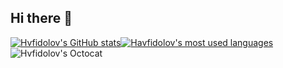 ## Hi there 👋

<div style="display: flex; align-items: center;">
  <a href="https://github.com/Hvfidolov" style="margin-right: 10dp;">
    <img src="https://github-readme-stats.vercel.app/api?username=Hvfidolov&show_icons=true&theme=tokyonight" alt="Hvfidolov's GitHub stats">
  </a>
  <a href="https://github.com/Hvfidolov">
    <img src="https://github-readme-stats.vercel.app/api/top-langs/?username=Hvfidolov&show_icons=true&theme=tokyonight" alt="Havfidolov's most used languages">
  </a>
</div>
<a style" width = "400">
  <img src="https://github.com/Hvfidolov/Hvfidolov/assets/116460910/194564ab-abfb-41c5-b515-4a9e73a967d3" alt="Hvfidolov's Octocat">
</a>
<!--
**Hvfidolov/Hvfidolov** is a ✨ _special_ ✨ repository because its `README.md` (this file) appears on your GitHub profile.

Here are some ideas to get you started:

- 🔭 I’m currently working on ...
- 🌱 I’m currently learning ...
- 👯 I’m looking to collaborate on ...
- 🤔 I’m looking for help with ...
- 💬 Ask me about ...
- 📫 How to reach me: ...
- 😄 Pronouns: ...
- ⚡ Fun fact: ...
-->
